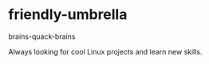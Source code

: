 # friendly-umbrella
brains-quack-brains

Always looking for cool Linux projects and learn new skills.
